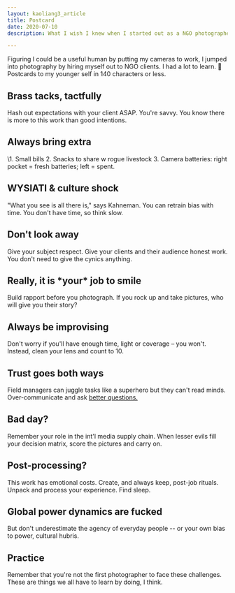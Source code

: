 ```yaml
---
layout: kaoliang3_article
title: Postcard
date: 2020-07-10
description: What I wish I knew when I started out as a NGO photographer

---
```



Figuring I could be a useful human by putting my cameras to work, I jumped into photography by hiring myself out to NGO clients. I had a lot to learn. 😬 Postcards to my younger self in 140 characters or less.



## Brass tacks, tactfully

Hash out expectations with your client ASAP. You're savvy. You know there is more to this work than good intentions.



## Always bring extra

\1. Small bills 2. Snacks to share w rogue livestock 3. Camera batteries: right pocket = fresh batteries; left = spent.



## WYSIATI & culture shock

"What you see is all there is," says Kahneman. You can retrain bias with time. You don't have time, so think slow.



## Don't look away

Give your subject respect. Give your clients and their audience honest work. You don't need to give the cynics anything.



## Really, it is \*your\* job to smile

Build rapport before you photograph. If you rock up and take pictures, who will give you their story?



## Always be improvising

Don't worry if you'll have enough time, light or coverage – you won't. Instead, clean your lens and count to 10.



## Trust goes both ways

Field managers can juggle tasks like a superhero but they can't read minds. Over-communicate and ask [better questions.]

[better questions.]:https://www.zachmccabe.com/just-ask.html



## Bad day?

Remember your role in the int'l media supply chain. When lesser evils fill your decision matrix, score the pictures and carry on.



## Post-processing?

This work has emotional costs. Create, and always keep, post-job rituals. Unpack and process your experience. Find sleep.



## Global power dynamics are fucked

But don't underestimate the agency of everyday people -- or your own bias to power, cultural hubris.



## Practice

Remember that you're not the first photographer to face these challenges. These are things we all have to learn by doing, I think.
